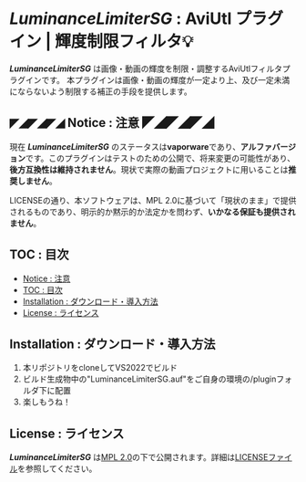 # *LuminanceLimiterSG* : AviUtl プラグイン | 輝度制限フィルタ💡
***LuminanceLimiterSG*** は画像・動画の輝度を制限・調整するAviUtlフィルタプラグインです。
本プラグインは画像・動画の輝度が一定より上、及び一定未満にならないよう制限する補正の手段を提供します。


<a id="markdown-Notice"></a>

## **◤◢◤◢◤◢ Notice : 注意 ◤◢◤◢◤◢**
現在 ***LuminanceLimiterSG*** のステータスは**vaporware**であり、**アルファバージョン**です。このプラグインはテストのための公開で、将来変更の可能性があり、**後方互換性は維持されません**。現状で実際の動画プロジェクトに用いることは**推奨しません**。

LICENSEの通り、本ソフトウェアは、MPL 2.0に基づいて「現状のまま」で提供されるものであり、明示的か黙示的か法定かを問わず、**いかなる保証も提供されません**。


<a id="markdown-TOC"></a>

## TOC : 目次
- [Notice : 注意](#markdown-Notice)
- [TOC : 目次](#markdown-TOC)
- [Installation : ダウンロード・導入方法](#markdown-Installation)
- [License : ライセンス](#marndown-License)


<a id="markdown-Installation"></a>

## Installation : ダウンロード・導入方法
1. 本リポジトリをcloneしてVS2022でビルド
2. ビルド生成物中の"LuminanceLimiterSG.auf"をご自身の環境の/pluginフォルダ下に配置
3. 楽しもうね！

<a id="markdown-License"></a>

## License : ライセンス
***LuminanceLimiterSG*** は[MPL 2.0](https://www.mozilla.org/en-US/MPL/2.0/)の下で公開されます。詳細は[LICENSEファイル](./LICENSE)を参照してください。
